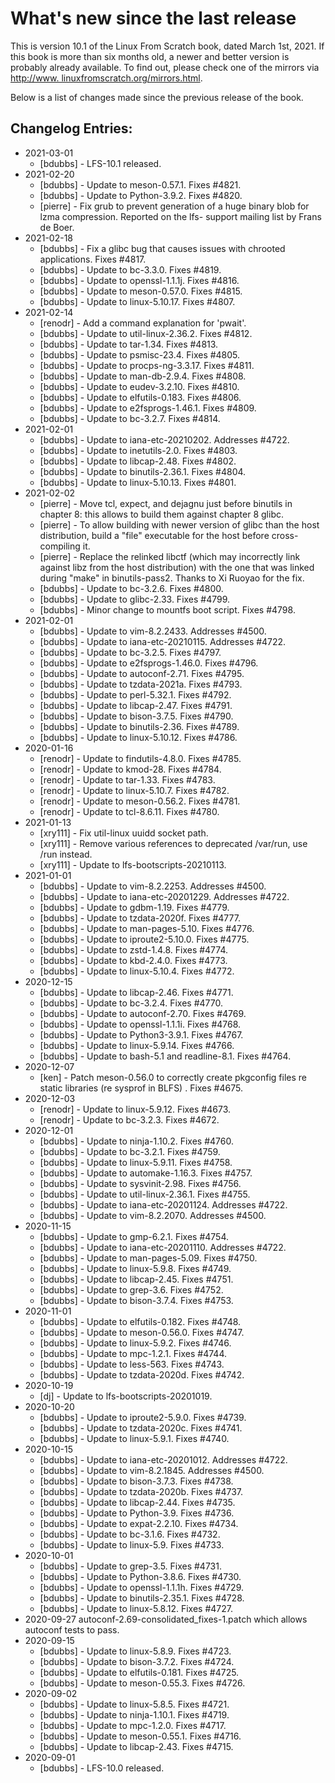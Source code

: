 # What's new since the last release

This is version 10.1 of the Linux From Scratch book, dated March 1st, 2021. If this book is more than six months old, a newer and better version is probably already available. To find out, please check one of the mirrors via [http://www. linuxfromscratch.org/mirrors.html]().

Below is a list of changes made since the previous release of the book.

## Changelog Entries:

- 2021-03-01
    - [bdubbs] - LFS-10.1 released.
- 2021-02-20
    - [bdubbs] - Update to meson-0.57.1. Fixes #4821.
    - [bdubbs] - Update to Python-3.9.2. Fixes #4820.
    - [pierre] - Fix grub to prevent generation of a huge binary blob for lzma compression. Reported on the lfs- support mailing list by Frans de Boer.
- 2021-02-18
    - [bdubbs] - Fix a glibc bug that causes issues with chrooted applications. Fixes #4817.
    - [bdubbs] - Update to bc-3.3.0. Fixes #4819.
    - [bdubbs] - Update to openssl-1.1.1j. Fixes #4816.
    - [bdubbs] - Update to meson-0.57.0. Fixes #4815.
    - [bdubbs] - Update to linux-5.10.17. Fixes #4807.
- 2021-02-14
    - [renodr] - Add a command explanation for 'pwait'.
    - [bdubbs] - Update to util-linux-2.36.2. Fixes #4812.
    - [bdubbs] - Update to tar-1.34. Fixes #4813.
    - [bdubbs] - Update to psmisc-23.4. Fixes #4805.
    - [bdubbs] - Update to procps-ng-3.3.17. Fixes #4811.
    - [bdubbs] - Update to man-db-2.9.4. Fixes #4808.
    - [bdubbs] - Update to eudev-3.2.10. Fixes #4810.
    - [bdubbs] - Update to elfutils-0.183. Fixes #4806.
    - [bdubbs] - Update to e2fsprogs-1.46.1. Fixes #4809.
    - [bdubbs] - Update to bc-3.2.7. Fixes #4814.
- 2021-02-01
    - [bdubbs] - Update to iana-etc-20210202. Addresses #4722.
    - [bdubbs] - Update to inetutils-2.0. Fixes #4803.
    - [bdubbs] - Update to libcap-2.48. Fixes #4802.
    - [bdubbs] - Update to binutils-2.36.1. Fixes #4804.
    - [bdubbs] - Update to linux-5.10.13. Fixes #4801.
- 2021-02-02
    - [pierre] - Move tcl, expect, and dejagnu just before binutils in chapter 8: this allows to build them against
    chapter 8 glibc.
    - [pierre] - To allow building with newer version of glibc than the host distribution, build a "file" executable for
    the host before cross-compiling it.
    - [pierre] - Replace the relinked libctf (which may incorrectly link against libz from the host distribution) with the
    one that was linked during "make" in binutils-pass2. Thanks to Xi Ruoyao for the fix.
    - [bdubbs] - Update to bc-3.2.6. Fixes #4800.
    - [bdubbs] - Update to glibc-2.33. Fixes #4799.
    - [bdubbs] - Minor change to mountfs boot script. Fixes #4798.
- 2021-02-01
    - [bdubbs] - Update to vim-8.2.2433. Addresses #4500.
    - [bdubbs] - Update to iana-etc-20210115. Addresses #4722.
    - [bdubbs] - Update to bc-3.2.5. Fixes #4797.
    - [bdubbs] - Update to e2fsprogs-1.46.0. Fixes #4796.
    - [bdubbs] - Update to autoconf-2.71. Fixes #4795.
    - [bdubbs] - Update to tzdata-2021a. Fixes #4793.
    - [bdubbs] - Update to perl-5.32.1. Fixes #4792.
    - [bdubbs] - Update to libcap-2.47. Fixes #4791.
    - [bdubbs] - Update to bison-3.7.5. Fixes #4790.
    - [bdubbs] - Update to binutils-2.36. Fixes #4789.
    - [bdubbs] - Update to linux-5.10.12. Fixes #4786.
- 2020-01-16
    - [renodr] - Update to findutils-4.8.0. Fixes #4785.
    - [renodr] - Update to kmod-28. Fixes #4784.
    - [renodr] - Update to tar-1.33. Fixes #4783.
    - [renodr] - Update to linux-5.10.7. Fixes #4782.
    - [renodr] - Update to meson-0.56.2. Fixes #4781.
    - [renodr] - Update to tcl-8.6.11. Fixes #4780.
- 2021-01-13
    - [xry111] - Fix util-linux uuidd socket path.
    - [xry111] - Remove various references to deprecated /var/run, use /run instead.
    - [xry111] - Update to lfs-bootscripts-20210113.
- 2021-01-01
    - [bdubbs] - Update to vim-8.2.2253. Addresses #4500.
    - [bdubbs] - Update to iana-etc-20201229. Addresses #4722.
    - [bdubbs] - Update to gdbm-1.19. Fixes #4779.
    - [bdubbs] - Update to tzdata-2020f. Fixes #4777.
    - [bdubbs] - Update to man-pages-5.10. Fixes #4776.
    - [bdubbs] - Update to iproute2-5.10.0. Fixes #4775.
    - [bdubbs] - Update to zstd-1.4.8. Fixes #4774.
    - [bdubbs] - Update to kbd-2.4.0. Fixes #4773.
    - [bdubbs] - Update to linux-5.10.4. Fixes #4772.
- 2020-12-15
    - [bdubbs] - Update to libcap-2.46. Fixes #4771.
    - [bdubbs] - Update to bc-3.2.4. Fixes #4770.
    - [bdubbs] - Update to autoconf-2.70. Fixes #4769.
    - [bdubbs] - Update to openssl-1.1.1i. Fixes #4768.
    - [bdubbs] - Update to Python3-3.9.1. Fixes #4767.
    - [bdubbs] - Update to linux-5.9.14. Fixes #4766.
    - [bdubbs] - Update to bash-5.1 and readline-8.1. Fixes #4764.
- 2020-12-07
    - [ken] - Patch meson-0.56.0 to correctly create pkgconfig files re static libraries (re sysprof in BLFS) . Fixes #4675.
- 2020-12-03
    - [renodr] - Update to linux-5.9.12. Fixes #4673.
    - [renodr] - Update to bc-3.2.3. Fixes #4672.
- 2020-12-01
    - [bdubbs] - Update to ninja-1.10.2. Fixes #4760.
    - [bdubbs] - Update to bc-3.2.1. Fixes #4759.
    - [bdubbs] - Update to linux-5.9.11. Fixes #4758.
    - [bdubbs] - Update to automake-1.16.3. Fixes #4757.
    - [bdubbs] - Update to sysvinit-2.98. Fixes #4756.
    - [bdubbs] - Update to util-linux-2.36.1. Fixes #4755.
    - [bdubbs] - Update to iana-etc-20201124. Addresses #4722.
    - [bdubbs] - Update to vim-8.2.2070. Addresses #4500.
- 2020-11-15
    - [bdubbs] - Update to gmp-6.2.1. Fixes #4754.
    - [bdubbs] - Update to iana-etc-20201110. Addresses #4722.
    - [bdubbs] - Update to man-pages-5.09. Fixes #4750.
    - [bdubbs] - Update to linux-5.9.8. Fixes #4749.
    - [bdubbs] - Update to libcap-2.45. Fixes #4751.
    - [bdubbs] - Update to grep-3.6. Fixes #4752.
    - [bdubbs] - Update to bison-3.7.4. Fixes #4753.
- 2020-11-01
    - [bdubbs] - Update to elfutils-0.182. Fixes #4748.
    - [bdubbs] - Update to meson-0.56.0. Fixes #4747.
    - [bdubbs] - Update to linux-5.9.2. Fixes #4746.
    - [bdubbs] - Update to mpc-1.2.1. Fixes #4744.
    - [bdubbs] - Update to less-563. Fixes #4743.
    - [bdubbs] - Update to tzdata-2020d. Fixes #4742.
- 2020-10-19
    - [dj] - Update to lfs-bootscripts-20201019.
- 2020-10-20
    - [bdubbs] - Update to iproute2-5.9.0. Fixes #4739.
    - [bdubbs] - Update to tzdata-2020c. Fixes #4741.
    - [bdubbs] - Update to linux-5.9.1. Fixes #4740.
- 2020-10-15
    - [bdubbs] - Update to iana-etc-20201012. Addresses #4722.
    - [bdubbs] - Update to vim-8.2.1845. Addresses #4500.
    - [bdubbs] - Update to bison-3.7.3. Fixes #4738.
    - [bdubbs] - Update to tzdata-2020b. Fixes #4737.
    - [bdubbs] - Update to libcap-2.44. Fixes #4735.
    - [bdubbs] - Update to Python-3.9. Fixes #4736.
    - [bdubbs] - Update to expat-2.2.10. Fixes #4734.
    - [bdubbs] - Update to bc-3.1.6. Fixes #4732.
    - [bdubbs] - Update to linux-5.9. Fixes #4733.
- 2020-10-01
    - [bdubbs] - Update to grep-3.5. Fixes #4731.
    - [bdubbs] - Update to Python-3.8.6. Fixes #4730.
    - [bdubbs] - Update to openssl-1.1.1h. Fixes #4729.
    - [bdubbs] - Update to binutils-2.35.1. Fixes #4728.
    - [bdubbs] - Update to linux-5.8.12. Fixes #4727.
- 2020-09-27
    autoconf-2.69-consolidated_fixes-1.patch which allows autoconf tests to pass.
- 2020-09-15
    - [bdubbs] - Update to linux-5.8.9. Fixes #4723.
    - [bdubbs] - Update to bison-3.7.2. Fixes #4724.
    - [bdubbs] - Update to elfutils-0.181. Fixes #4725.
    - [bdubbs] - Update to meson-0.55.3. Fixes #4726.
- 2020-09-02
    - [bdubbs] - Update to linux-5.8.5. Fixes #4721.
    - [bdubbs] - Update to ninja-1.10.1. Fixes #4719.
    - [bdubbs] - Update to mpc-1.2.0. Fixes #4717.
    - [bdubbs] - Update to meson-0.55.1. Fixes #4716.
    - [bdubbs] - Update to libcap-2.43. Fixes #4715.
- 2020-09-01
    - [bdubbs] - LFS-10.0 released.